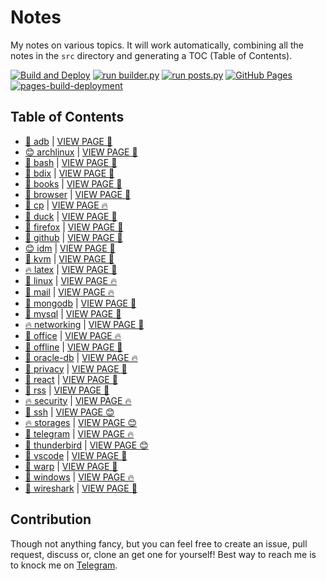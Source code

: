 # Notes

My notes on various topics. It will work automatically, combining all the notes in the `src` directory and generating a TOC (Table of Contents).

[![Build and Deploy](https://github.com/SharafatKarim/notes/actions/workflows/action.yml/badge.svg)](https://github.com/SharafatKarim/notes/actions/workflows/action.yml)
[![run builder.py](https://github.com/SharafatKarim/notes/actions/workflows/action.yml/badge.svg)](https://github.com/SharafatKarim/notes/actions/workflows/action.yml)
[![run posts.py](https://github.com/SharafatKarim/notes/actions/workflows/posts.yml/badge.svg)](https://github.com/SharafatKarim/notes/actions/workflows/posts.yml)
[![GitHub Pages](https://github.com/SharafatKarim/notes/actions/workflows/gh-pages.yml/badge.svg)](https://github.com/SharafatKarim/notes/actions/workflows/gh-pages.yml)
[![pages-build-deployment](https://github.com/SharafatKarim/notes/actions/workflows/pages/pages-build-deployment/badge.svg)](https://github.com/SharafatKarim/notes/actions/workflows/pages/pages-build-deployment)


## Table of Contents

- [👾 adb](src/adb.md) | <a href='https://sharafat.is-a.dev/notes/adb' target='_blank'>VIEW PAGE 🤖</a>
- [😊 archlinux](src/archlinux.md) | <a href='https://sharafat.is-a.dev/notes/archlinux' target='_blank'>VIEW PAGE 🤖</a>
- [🌟 bash](src/bash.md) | <a href='https://sharafat.is-a.dev/notes/bash' target='_blank'>VIEW PAGE 🎸</a>
- [🤖 bdix](src/bdix.md) | <a href='https://sharafat.is-a.dev/notes/bdix' target='_blank'>VIEW PAGE 🚀</a>
- [🎸 books](src/books.md) | <a href='https://sharafat.is-a.dev/notes/books' target='_blank'>VIEW PAGE 🎉</a>
- [🤖 browser](src/browser.md) | <a href='https://sharafat.is-a.dev/notes/browser' target='_blank'>VIEW PAGE 👾</a>
- [🍕 cp](src/cp.md) | <a href='https://sharafat.is-a.dev/notes/cp' target='_blank'>VIEW PAGE 🔥</a>
- [🌈 duck](src/duck.md) | <a href='https://sharafat.is-a.dev/notes/duck' target='_blank'>VIEW PAGE 🎸</a>
- [🤖 firefox](src/firefox.md) | <a href='https://sharafat.is-a.dev/notes/firefox' target='_blank'>VIEW PAGE 🎉</a>
- [🌟 github](src/github.md) | <a href='https://sharafat.is-a.dev/notes/github' target='_blank'>VIEW PAGE 🍕</a>
- [😊 idm](src/idm.md) | <a href='https://sharafat.is-a.dev/notes/idm' target='_blank'>VIEW PAGE 🚀</a>
- [🚀 kvm](src/kvm.md) | <a href='https://sharafat.is-a.dev/notes/kvm' target='_blank'>VIEW PAGE 👾</a>
- [🔥 latex](src/latex.md) | <a href='https://sharafat.is-a.dev/notes/latex' target='_blank'>VIEW PAGE 🌈</a>
- [🌈 linux](src/linux.md) | <a href='https://sharafat.is-a.dev/notes/linux' target='_blank'>VIEW PAGE 🔥</a>
- [🤖 mail](src/mail.md) | <a href='https://sharafat.is-a.dev/notes/mail' target='_blank'>VIEW PAGE 🔥</a>
- [🎉 mongodb](src/mongodb.md) | <a href='https://sharafat.is-a.dev/notes/mongodb' target='_blank'>VIEW PAGE 🎉</a>
- [🌈 mysql](src/mysql.md) | <a href='https://sharafat.is-a.dev/notes/mysql' target='_blank'>VIEW PAGE 👾</a>
- [🔥 networking](src/networking.md) | <a href='https://sharafat.is-a.dev/notes/networking' target='_blank'>VIEW PAGE 🎸</a>
- [👾 office](src/office.md) | <a href='https://sharafat.is-a.dev/notes/office' target='_blank'>VIEW PAGE 🔥</a>
- [🎉 offline](src/offline.md) | <a href='https://sharafat.is-a.dev/notes/offline' target='_blank'>VIEW PAGE 👾</a>
- [🤖 oracle-db](src/oracle-db.md) | <a href='https://sharafat.is-a.dev/notes/oracle-db' target='_blank'>VIEW PAGE 🔥</a>
- [🤖 privacy](src/privacy.md) | <a href='https://sharafat.is-a.dev/notes/privacy' target='_blank'>VIEW PAGE 🎉</a>
- [👾 react](src/react.md) | <a href='https://sharafat.is-a.dev/notes/react' target='_blank'>VIEW PAGE 🌈</a>
- [🎸 rss](src/rss.md) | <a href='https://sharafat.is-a.dev/notes/rss' target='_blank'>VIEW PAGE 🤖</a>
- [🔥 security](src/security.md) | <a href='https://sharafat.is-a.dev/notes/security' target='_blank'>VIEW PAGE 🔥</a>
- [🌟 ssh](src/ssh.md) | <a href='https://sharafat.is-a.dev/notes/ssh' target='_blank'>VIEW PAGE 😊</a>
- [🔥 storages](src/storages.md) | <a href='https://sharafat.is-a.dev/notes/storages' target='_blank'>VIEW PAGE 😊</a>
- [🎉 telegram](src/telegram.md) | <a href='https://sharafat.is-a.dev/notes/telegram' target='_blank'>VIEW PAGE 🔥</a>
- [👾 thunderbird](src/thunderbird.md) | <a href='https://sharafat.is-a.dev/notes/thunderbird' target='_blank'>VIEW PAGE 😊</a>
- [🍕 vscode](src/vscode.md) | <a href='https://sharafat.is-a.dev/notes/vscode' target='_blank'>VIEW PAGE 🤖</a>
- [🎸 warp](src/warp.md) | <a href='https://sharafat.is-a.dev/notes/warp' target='_blank'>VIEW PAGE 🤖</a>
- [🚀 windows](src/windows.md) | <a href='https://sharafat.is-a.dev/notes/windows' target='_blank'>VIEW PAGE 🔥</a>
- [🤖 wireshark](src/wireshark.md) | <a href='https://sharafat.is-a.dev/notes/wireshark' target='_blank'>VIEW PAGE 👾</a>

## Contribution

Though not anything fancy, but you can feel free to create an issue, pull request, discuss or, clone an get one for yourself!
Best way to reach me is to knock me on [Telegram](https://t.me/SharafatKarim).

